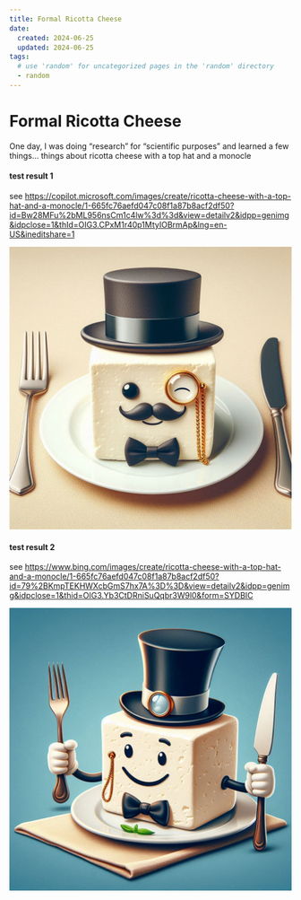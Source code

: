```yaml
---
title: Formal Ricotta Cheese
date:
  created: 2024-06-25
  updated: 2024-06-25
tags:
  # use 'random' for uncategorized pages in the 'random' directory
  - random
---
```


# Formal Ricotta Cheese

One day, I was doing “research” for “scientific purposes” and learned a few things... things about ricotta cheese with a top hat and a monocle


#### test result 1

see https://copilot.microsoft.com/images/create/ricotta-cheese-with-a-top-hat-and-a-monocle/1-665fc76aefd047c08f1a87b8acf2df50?id=Bw28MFu%2bML956nsCm1c4lw%3d%3d&view=detailv2&idpp=genimg&idpclose=1&thId=OIG3.CPxM1r40p1MtyIOBrmAp&lng=en-US&ineditshare=1

![top-hat-ricotta-cheese-01](top-hat-ricotta-cheese-01.jpeg)


#### test result 2

see https://www.bing.com/images/create/ricotta-cheese-with-a-top-hat-and-a-monocle/1-665fc76aefd047c08f1a87b8acf2df50?id=79%2BKmpTEKHWXcbGmS7hx7A%3D%3D&view=detailv2&idpp=genimg&idpclose=1&thid=OIG3.Yb3CtDRniSuQqbr3W9l0&form=SYDBIC

![top-hat-ricotta-cheese-02](top-hat-ricotta-cheese-02.jpeg)

